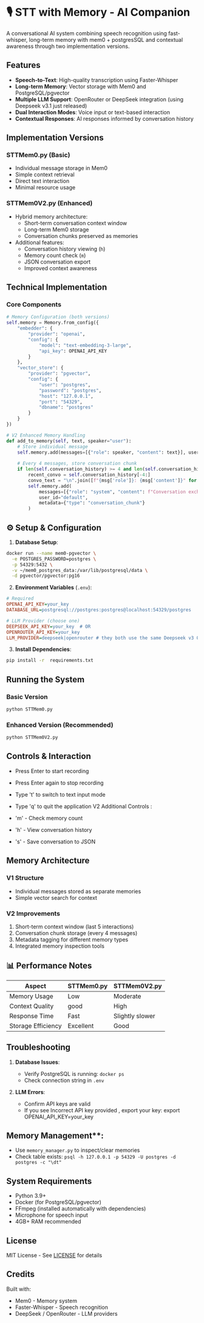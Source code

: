 # 🎙️ STT with Memory - AI Companion

A conversational AI system combining speech recognition using fast-whisper, long-term memory with mem0 + postgresSQL and contextual awareness through two implementation versions.

## Features

- **Speech-to-Text**: High-quality transcription using Faster-Whisper
- **Long-term Memory**: Vector storage with Mem0 and PostgreSQL/pgvector
- **Multiple LLM Support**: OpenRouter or DeepSeek integration (using Deepseek v3.1 just released)
- **Dual Interaction Modes**: Voice input or text-based interaction
- **Contextual Responses**: AI responses informed by conversation history

## Implementation Versions

### STTMem0.py (Basic)
- Individual message storage in Mem0
- Simple context retrieval
- Direct text interaction
- Minimal resource usage

### STTMem0V2.py (Enhanced)
- Hybrid memory architecture:
  - Short-term conversation context window
  - Long-term Mem0 storage
  - Conversation chunks preserved as memories
- Additional features:
  - Conversation history viewing (`h`)
  - Memory count check (`m`)
  - JSON conversation export
  - Improved context awareness

## Technical Implementation

### Core Components
```python
# Memory Configuration (both versions)
self.memory = Memory.from_config({
    "embedder": {
        "provider": "openai",
        "config": {
            "model": "text-embedding-3-large",
            "api_key": OPENAI_API_KEY
        }
    },
    "vector_store": {
        "provider": "pgvector",
        "config": {
            "user": "postgres",
            "password": "postgres",
            "host": "127.0.0.1",
            "port": "54329",
            "dbname": "postgres"
        }
    }
})

# V2 Enhanced Memory Handling
def add_to_memory(self, text, speaker="user"):
    # Store individual message
    self.memory.add(messages=[{"role": speaker, "content": text}], user_id="default")
    
    # Every 4 messages, store conversation chunk
    if len(self.conversation_history) >= 4 and len(self.conversation_history) % 4 == 0:
        recent_convo = self.conversation_history[-4:]
        convo_text = "\n".join([f"{msg['role']}: {msg['content']}" for msg in recent_convo])
        self.memory.add(
            messages=[{"role": "system", "content": f"Conversation exchange: {convo_text}"}],
            user_id="default",
            metadata={"type": "conversation_chunk"}
        )
```

## ⚙️ Setup & Configuration

1. **Database Setup**:
```bash
docker run --name mem0-pgvector \
  -e POSTGRES_PASSWORD=postgres \
  -p 54329:5432 \
  -v ~/mem0_postgres_data:/var/lib/postgresql/data \
  -d pgvector/pgvector:pg16
```

2. **Environment Variables** (`.env`):
```ini
# Required
OPENAI_API_KEY=your_key
DATABASE_URL=postgresql://postgres:postgres@localhost:54329/postgres

# LLM Provider (choose one)
DEEPSEEK_API_KEY=your_key  # OR
OPENROUTER_API_KEY=your_key
LLM_PROVIDER=deepseek|openrouter # they both use the same Deepseek v3 0324 new model version released today! (03/24/25)
```

3. **Install Dependencies**:
```bash
pip install -r  requirements.txt
```

## Running the System

### Basic Version
```bash
python STTMem0.py
```

### Enhanced Version (Recommended)
```bash
python STTMem0V2.py
```

## Controls & Interaction
- Press Enter to start recording
- Press Enter again to stop recording
- Type 't' to switch to text input mode
- Type 'q' to quit the application
V2 Additional Controls :

- 'm' - Check memory count
- 'h' - View conversation history
- 's' - Save conversation to JSON

## Memory Architecture

### V1 Structure
- Individual messages stored as separate memories
- Simple vector search for context

### V2 Improvements
1. Short-term context window (last 5 interactions)
2. Conversation chunk storage (every 4 messages)
3. Metadata tagging for different memory types
4. Integrated memory inspection tools

## 📊 Performance Notes

| Aspect          | STTMem0.py | STTMem0V2.py |
|-----------------|------------|--------------|
| Memory Usage    | Low        | Moderate     |
| Context Quality | good       | High         |
| Response Time   | Fast       | Slightly slower |
| Storage Efficiency|Excellent | Good         |

## Troubleshooting

1. **Database Issues**:
   - Verify PostgreSQL is running: `docker ps`
   - Check connection string in `.env`

2. **LLM Errors**:
   - Confirm API keys are valid
   - If you see Incorrect API key provided , export your key: export OPENAI_API_KEY=your_key

## Memory Management**:
- Use `memory_manager.py` to inspect/clear memories
- Check table exists: `psql -h 127.0.0.1 -p 54329 -U postgres -d postgres -c "\dt"`

## System Requirements
- Python 3.9+
- Docker (for PostgreSQL/pgvector)
- FFmpeg (installed automatically with dependencies)
- Microphone for speech input
- 4GB+ RAM recommended

## License
MIT License - See [LICENSE](LICENSE) for details

## Credits
Built with:

- Mem0 - Memory system
- Faster-Whisper - Speech recognition
- DeepSeek / OpenRouter - LLM providers
